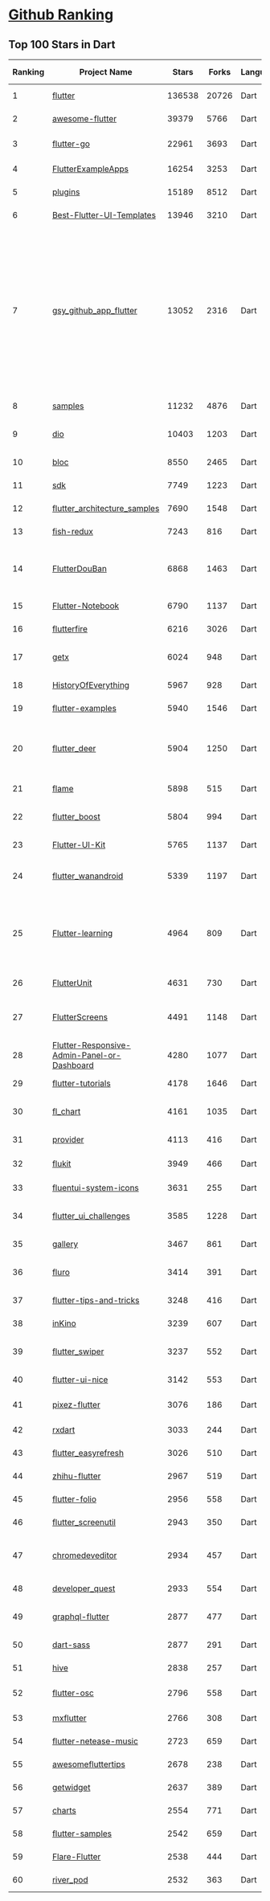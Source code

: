[Github Ranking](../README.md)
==========

## Top 100 Stars in Dart

| Ranking | Project Name | Stars | Forks | Language | Open Issues | Description | Last Commit |
| ------- | ------------ | ----- | ----- | -------- | ----------- | ----------- | ----------- |
| 1 | [flutter](https://github.com/flutter/flutter) | 136538 | 20726 | Dart | 10171 | Flutter makes it easy and fast to build beautiful apps for mobile and beyond | 2022-02-17T02:24:21Z |
| 2 | [awesome-flutter](https://github.com/Solido/awesome-flutter) | 39379 | 5766 | Dart | 0 | An awesome list that curates the best Flutter libraries, tools, tutorials, articles and more. | 2022-02-11T21:19:42Z |
| 3 | [flutter-go](https://github.com/alibaba/flutter-go) | 22961 | 3693 | Dart | 0 | flutter 开发者帮助 APP，包含 flutter 常用 140+ 组件的demo 演示与中文文档 | 2021-05-20T15:58:10Z |
| 4 | [FlutterExampleApps](https://github.com/iampawan/FlutterExampleApps) | 16254 | 3253 | Dart | 5 | [Example APPS] Basic Flutter apps, for flutter devs. | 2021-10-14T11:58:13Z |
| 5 | [plugins](https://github.com/flutter/plugins) | 15189 | 8512 | Dart | 0 | Plugins for Flutter maintained by the Flutter team | 2022-02-17T02:33:00Z |
| 6 | [Best-Flutter-UI-Templates](https://github.com/mitesh77/Best-Flutter-UI-Templates) | 13946 | 3210 | Dart | 13 | completely free for everyone. Its build-in Flutter Dart. | 2022-02-10T09:05:43Z |
| 7 | [gsy_github_app_flutter](https://github.com/CarGuo/gsy_github_app_flutter) | 13052 | 2316 | Dart | 7 | Flutter 超完整的开源项目，功能丰富，适合学习和日常使用。GSYGithubApp系列的优势：我们目前已经拥有Flutter、Weex、ReactNative、kotlin 四个版本。 功能齐全，项目框架内技术涉及面广，完成度高，持续维护，配套文章，适合全面学习，对比参考。跨平台的开源Github客户端App，更好的体验，更丰富的功能，旨在更好的日常管理和维护个人Github，提供更好更方便的驾车体验Σ(￣。￣ﾉ)ﾉ。同款Weex版本 ： https://github.com/CarGuo/GSYGithubAppWeex    、同款React Native版本 ： https://github.com/CarGuo/GSYGithubApp 、原生 kotlin 版本 https://github.com/CarGuo/GSYGithubAppKotlin | 2022-02-16T08:07:33Z |
| 8 | [samples](https://github.com/flutter/samples) | 11232 | 4876 | Dart | 35 | A collection of Flutter examples and demos | 2022-02-15T03:30:00Z |
| 9 | [dio](https://github.com/flutterchina/dio) | 10403 | 1203 | Dart | 61 | A powerful Http client for Dart, which supports Interceptors, FormData, Request Cancellation, File Downloading, Timeout etc. | 2022-02-13T23:13:51Z |
| 10 | [bloc](https://github.com/felangel/bloc) | 8550 | 2465 | Dart | 62 | A predictable state management library that helps implement the BLoC design pattern | 2022-02-16T03:11:28Z |
| 11 | [sdk](https://github.com/dart-lang/sdk) | 7749 | 1223 | Dart | 6465 | The Dart SDK, including the VM, dart2js, core libraries, and more. | 2022-02-17T02:22:28Z |
| 12 | [flutter_architecture_samples](https://github.com/brianegan/flutter_architecture_samples) | 7690 | 1548 | Dart | 36 | TodoMVC for Flutter | 2021-03-06T14:55:42Z |
| 13 | [fish-redux](https://github.com/alibaba/fish-redux) | 7243 | 816 | Dart | 154 | An assembled flutter application framework. | 2021-12-29T01:43:34Z |
| 14 | [FlutterDouBan](https://github.com/kaina404/FlutterDouBan) | 6868 | 1463 | Dart | 35 | 🔥🔥🔥Flutter豆瓣客户端,Awesome Flutter Project,全网最100%还原豆瓣客户端。首页、书影音、小组、市集及个人中心，一个不拉。（ https://img.xuvip.top/douyademo.mp4） | 2022-02-11T10:06:36Z |
| 15 | [Flutter-Notebook](https://github.com/OpenFlutter/Flutter-Notebook) | 6790 | 1137 | Dart | 0 | FlutterDemo合集，今天你fu了吗 | 2021-04-14T05:45:18Z |
| 16 | [flutterfire](https://github.com/FirebaseExtended/flutterfire) | 6216 | 3026 | Dart | 238 | 🔥 A collection of Firebase plugins for Flutter apps. | 2022-02-16T22:17:43Z |
| 17 | [getx](https://github.com/jonataslaw/getx) | 6024 | 948 | Dart | 442 | Open screens/snackbars/dialogs/bottomSheets without context, manage states and inject dependencies easily with Get. | 2022-02-15T20:58:50Z |
| 18 | [HistoryOfEverything](https://github.com/2d-inc/HistoryOfEverything) | 5967 | 928 | Dart | 49 | Flutter Launch Timeline Demo | 2021-09-22T19:36:20Z |
| 19 | [flutter-examples](https://github.com/nisrulz/flutter-examples) | 5940 | 1546 | Dart | 19 | [Examples] Simple basic isolated apps, for budding flutter devs. | 2021-12-12T05:56:08Z |
| 20 | [flutter_deer](https://github.com/simplezhli/flutter_deer) | 5904 | 1250 | Dart | 1 | 🦌 Flutter 练习项目(包括集成测试、可访问性测试)。内含完整UI设计图，更贴近真实项目的练习。Flutter practice project. Includes a complete UI design and exercises that are closer to real projects. | 2022-02-12T12:53:24Z |
| 21 | [flame](https://github.com/flame-engine/flame) | 5898 | 515 | Dart | 42 | A minimalist Flutter game engine | 2022-02-16T22:14:02Z |
| 22 | [flutter_boost](https://github.com/alibaba/flutter_boost) | 5804 | 994 | Dart | 189 | FlutterBoost is a Flutter plugin which enables hybrid integration of Flutter for your existing native apps with minimum efforts | 2022-02-15T09:47:22Z |
| 23 | [Flutter-UI-Kit](https://github.com/iampawan/Flutter-UI-Kit) | 5765 | 1137 | Dart | 7 | Flutter app for collection of UI in a UIKit | 2020-12-05T05:13:34Z |
| 24 | [flutter_wanandroid](https://github.com/Sky24n/flutter_wanandroid) | 5339 | 1197 | Dart | 9 | 🔥🔥🔥  基于Google Flutter的WanAndroid客户端，支持Android和iOS。包括BLoC、RxDart 、国际化、主题色、启动页、引导页！ | 2021-05-21T08:53:02Z |
| 25 | [Flutter-learning](https://github.com/AweiLoveAndroid/Flutter-learning) | 4964 | 809 | Dart | 15 | :octocat::fire: :+1:  :star2:  :star: :star::star: Flutter all you want.Flutter install,flutter samples,Flutter projects,Flutter plugin,Flutter problems,Dart codes,etc.Flutter安装和配置，Flutter开发遇到的难题，Flutter示例代码和模板，Flutter项目实战，Dart语言学习示例代码。 | 2022-02-12T04:00:04Z |
| 26 | [FlutterUnit](https://github.com/toly1994328/FlutterUnit) | 4631 | 730 | Dart | 46 | 【Flutter 集录指南 App】The unity of flutter, The unity of coder. | 2022-02-16T14:11:12Z |
| 27 | [FlutterScreens](https://github.com/samarthagarwal/FlutterScreens) | 4491 | 1148 | Dart | 2 | A collection of Screens and attractive UIs built with Flutter ready to be used in your applications. No external libraries are used. Just download, add to your project and use. | 2021-10-01T13:22:39Z |
| 28 | [Flutter-Responsive-Admin-Panel-or-Dashboard](https://github.com/abuanwar072/Flutter-Responsive-Admin-Panel-or-Dashboard) | 4280 | 1077 | Dart | 4 | Responsive Admin Panel or Dashboard using Flutter | 2022-02-08T10:34:55Z |
| 29 | [flutter-tutorials](https://github.com/FilledStacks/flutter-tutorials) | 4178 | 1646 | Dart | 30 | The repo contains the source code for all the tutorials on the FilledStacks Youtube channel. | 2022-02-13T00:04:26Z |
| 30 | [fl_chart](https://github.com/imaNNeoFighT/fl_chart) | 4161 | 1035 | Dart | 161 | FL Chart is a highly customizable Flutter chart library that supports Line Chart, Bar Chart, Pie Chart, Scatter Chart, and Radar Chart. | 2022-02-16T17:35:37Z |
| 31 | [provider](https://github.com/rrousselGit/provider) | 4113 | 416 | Dart | 14 | InheritedWidgets, but simple | 2022-02-07T09:08:21Z |
| 32 | [flukit](https://github.com/flutterchina/flukit) | 3949 | 466 | Dart | 5 |  A Flutter UI Kit（一个 Flutter UI组件库），2.0 beta is available now ! | 2021-10-07T11:52:38Z |
| 33 | [fluentui-system-icons](https://github.com/microsoft/fluentui-system-icons) | 3631 | 255 | Dart | 102 | Fluent System Icons are a collection of familiar, friendly and modern icons from Microsoft. | 2022-02-12T01:23:49Z |
| 34 | [flutter_ui_challenges](https://github.com/lohanidamodar/flutter_ui_challenges) | 3585 | 1228 | Dart | 0 | 100+ Professional UI implementations with Code in Flutter. Available in Android, iOS, Linux and Web | 2021-10-04T17:27:04Z |
| 35 | [gallery](https://github.com/flutter/gallery) | 3467 | 861 | Dart | 56 | Flutter Gallery is a resource to help developers evaluate and use Flutter | 2022-02-17T02:26:52Z |
| 36 | [fluro](https://github.com/lukepighetti/fluro) | 3414 | 391 | Dart | 21 | Fluro is a Flutter routing library that adds flexible routing options like wildcards, named parameters and clear route definitions. | 2022-02-15T19:16:11Z |
| 37 | [flutter-tips-and-tricks](https://github.com/vandadnp/flutter-tips-and-tricks) | 3248 | 416 | Dart | 1 | A Collection of Flutter and Dart Tips and Tricks | 2022-02-15T15:23:09Z |
| 38 | [inKino](https://github.com/roughike/inKino) | 3239 | 607 | Dart | 24 | A multiplatform Dart movie app with 40% of code sharing between Flutter and the Web. | 2020-10-20T03:07:13Z |
| 39 | [flutter_swiper](https://github.com/best-flutter/flutter_swiper) | 3237 | 552 | Dart | 206 | The best swiper for flutter , with multiple layouts, infinite loop. Compatible with Android & iOS. | 2022-01-21T07:40:51Z |
| 40 | [flutter-ui-nice](https://github.com/FlutterOpen/flutter-ui-nice) | 3142 | 553 | Dart | 7 | More than 130+ pages in this beautiful app and more than 45 developers has contributed to it. | 2022-02-01T08:48:30Z |
| 41 | [pixez-flutter](https://github.com/Notsfsssf/pixez-flutter) | 3076 | 186 | Dart | 40 | 一个支持免代理直连及查看动图的第三方Pixiv flutter客户端 | 2022-02-15T15:11:16Z |
| 42 | [rxdart](https://github.com/ReactiveX/rxdart) | 3033 | 244 | Dart | 32 | The Reactive Extensions for Dart | 2022-02-12T15:09:07Z |
| 43 | [flutter_easyrefresh](https://github.com/xuelongqy/flutter_easyrefresh) | 3026 | 510 | Dart | 103 | A flutter widget that provides pull-down refresh and pull-up load. | 2022-02-13T10:11:34Z |
| 44 | [zhihu-flutter](https://github.com/xujiyou/zhihu-flutter) | 2967 | 519 | Dart | 8 | Flutter 高仿知乎 UI，非常漂亮，也非常流畅。 | 2018-09-22T03:31:43Z |
| 45 | [flutter-folio](https://github.com/gskinnerTeam/flutter-folio) | 2956 | 558 | Dart | 28 | A platform adaptive Flutter app for desktop, mobile and web. | 2022-02-04T06:32:46Z |
| 46 | [flutter_screenutil](https://github.com/OpenFlutter/flutter_screenutil) | 2943 | 350 | Dart | 6 | Flutter screen adaptation, font adaptation, get screen information | 2022-02-14T05:38:18Z |
| 47 | [chromedeveditor](https://github.com/googlearchive/chromedeveditor) | 2934 | 457 | Dart | 754 | Chrome Dev Editor is a developer tool for building apps on the Chrome platform - Chrome Apps and Web Apps, in JavaScript or Dart. (NO LONGER IN ACTIVE DEVELOPMENT) | 2016-06-16T07:34:33Z |
| 48 | [developer_quest](https://github.com/2d-inc/developer_quest) | 2933 | 554 | Dart | 27 | Respository for the I/O 2019 demo: Become a tech lead, slay bugs, and don't get fired. | 2021-05-05T10:56:43Z |
| 49 | [graphql-flutter](https://github.com/zino-hofmann/graphql-flutter) | 2877 | 477 | Dart | 77 | A GraphQL client for Flutter, bringing all the features from a modern GraphQL client to one easy to use package. | 2022-02-16T19:12:48Z |
| 50 | [dart-sass](https://github.com/sass/dart-sass) | 2877 | 291 | Dart | 74 | The reference implementation of Sass, written in Dart. | 2022-02-17T00:47:35Z |
| 51 | [hive](https://github.com/hivedb/hive) | 2838 | 257 | Dart | 294 | Lightweight and blazing fast key-value database written in pure Dart. | 2022-02-08T20:57:56Z |
| 52 | [flutter-osc](https://github.com/yubo725/flutter-osc) | 2796 | 558 | Dart | 9 | 基于Google Flutter的开源中国客户端，支持Android和iOS。 | 2021-08-07T12:29:57Z |
| 53 | [mxflutter](https://github.com/mxflutter/mxflutter) | 2766 | 308 | Dart | 6 | 基于JavaScript 的Flutter框架 mxflutter | 2021-03-31T05:29:46Z |
| 54 | [flutter-netease-music](https://github.com/boyan01/flutter-netease-music) | 2723 | 659 | Dart | 1 | flutter music player application. (仿网易云音乐) | 2022-02-06T10:18:45Z |
| 55 | [awesomefluttertips](https://github.com/erluxman/awesomefluttertips) | 2678 | 238 | Dart | 6 | ❤️ Awesome Flutter Tips and Tricks  ❤️ | 2021-05-31T14:07:20Z |
| 56 | [getwidget](https://github.com/ionicfirebaseapp/getwidget) | 2637 | 389 | Dart | 8 | Most popular and easy to use open source UI library with 1000+ Widgets to build flutter app.  | 2022-02-15T11:49:56Z |
| 57 | [charts](https://github.com/google/charts) | 2554 | 771 | Dart | 447 | None | 2022-02-15T10:36:42Z |
| 58 | [flutter-samples](https://github.com/diegoveloper/flutter-samples) | 2542 | 659 | Dart | 1 | Flutter Samples | 2021-10-03T18:49:24Z |
| 59 | [Flare-Flutter](https://github.com/2d-inc/Flare-Flutter) | 2538 | 444 | Dart | 119 | Load and get full control of your Rive files in a Flutter project using this library. | 2021-10-30T16:42:24Z |
| 60 | [river_pod](https://github.com/rrousselGit/river_pod) | 2532 | 363 | Dart | 74 | A simple way to access state while robust and testable. | 2022-02-15T14:56:33Z |

